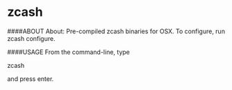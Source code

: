 # zcash 

####ABOUT
About: Pre-compiled zcash binaries for OSX. 
To configure, run zcash configure.

####USAGE
From the command-line, type

zcash <command>

and press enter.
